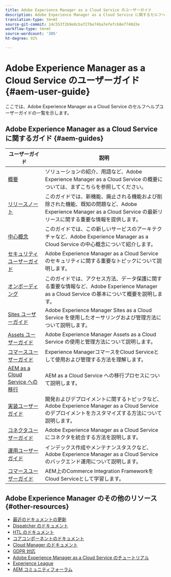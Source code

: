 ```yaml
---
title: Adobe Experience Manager as a Cloud Service のユーザーガイド
description: Adobe Experience Manager as a Cloud Service に関するセルフヘルプリソースおよびドキュメントリンク
translation-type: tm+mt
source-git-commit: 14c553f2b9e8cbaf27be74ba7efefc68ef740d3e
workflow-type: tm+mt
source-wordcount: '385'
ht-degree: 92%

---
```



# Adobe Experience Manager as a Cloud Service のユーザーガイド {#aem-user-guide}

ここでは、Adobe Experience Manager as a Cloud Service のセルフヘルプユーザーガイドの一覧を示します。

## Adobe Experience Manager as a Cloud Service に関するガイド {#aem-guides}

| ユーザーガイド | 説明 |
|---|---|
| [概要](/help/overview/home.md) | ソリューションの紹介、用語など、Adobe Experience Manager as a Cloud Service の概要については、まずこちらを参照してください。 |
| [リリースノート](/help/release-notes/home.md) | このガイドでは、新機能、廃止される機能および削除された機能、既知の問題など、Adobe Experience Manager as a Cloud Service の最新リリースに関する重要な情報を提供します。 |
| [中心概念](/help/core-concepts/home.md) | このガイドでは、この新しいサービスのアーキテクチャなど、Adobe Experience Manager as a Cloud Service の中心概念について紹介します。 |
| [セキュリティユーザーガイド](/help/security/home.md) | Adobe Experience Manager as a Cloud Service のセキュリティに関する重要なトピックについて説明します。 |
| [オンボーディング](/help/onboarding/home.md) | このガイドでは、アクセス方法、データ保護に関する重要な情報など、Adobe Experience Manager as a Cloud Service の基本について概要を説明します。 |
| [Sites ユーザーガイド](/help/sites-cloud/home.md) | Adobe Experience Manager Sites as a Cloud Service を使用したオーサリングおよび管理方法について説明します。 |
| [Assets ユーザーガイド](/help/assets/home.md) | Adobe Experience Manager Assets as a Cloud Service の使用と管理方法について説明します。 |
| [コマースユーザーガイド](/help/commerce-cloud/home.md) | Experience ManagerコマースをCloud Serviceとして使用および管理する方法を理解します。 |
| [AEM as a Cloud Service への移行](/help/move-to-cloud-service/home.md) | AEM as a Cloud Service への移行プロセスについて説明します。 |
| [実装ユーザーガイド](/help/implementing/home.md) | 開発およびデプロイメントに関するトピックなど、Adobe Experience Manager as a Cloud Service のデプロイメントをカスタマイズする方法について説明します。 |
| [コネクタユーザーガイド](/help/connectors/home.md) | Adobe Experience Manager as a Cloud Service にコネクタを統合する方法を説明します。 |
| [運用ユーザーガイド](/help/operations/home.md) | インデックス作成やメンテナンスタスクなど、Adobe Experience Manager as a Cloud Service のバックエンド運用について説明します。 |
| [コマースユーザーガイド](/help/commerce-cloud/home.md) | AEM上のCommerce Integration FrameworkをCloud Serviceとして学習します。 |

## Adobe Experience Manager のその他のリソース {#other-resources}

* [最近のドキュメントの更新](https://helpx.adobe.com/jp/experience-manager/documentation-updates.html#AEMasaCloudService)
* [Dispatcher のドキュメント](/help/implementing/dispatcher/overview.md)
* [HTL のドキュメント](https://docs.adobe.com/content/help/ja-JP/experience-manager-htl/using/overview.html)
* [コアコンポーネントのドキュメント](https://docs.adobe.com/content/help/ja-JP/experience-manager-core-components/using/introduction.html)
* [Cloud Manager のドキュメント](https://docs.adobe.com/content/help/ja-JP/experience-manager-cloud-manager/using/introduction-to-cloud-manager.html)
* [GDPR 対応](/help/onboarding/data-privacy-and-protection-readiness/aem-readiness.md)
* [Adobe Experience Manager as a Cloud Service のチュートリアル](https://docs.adobe.com/content/help/ja-JP/experience-manager-learn/cloud-service/overview.html)
* [Experience League](https://guided.adobe.com/?promoid=K42KVXHD&amp;mv=other#solutions/experience-manager)
* [AEM コミュニティフォーラム](https://forums.adobe.com/community/experience-cloud/marketing-cloud/experience-manager)
